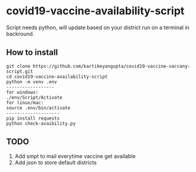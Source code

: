 # covid19-vaccine-availability-script
Script needs python, will update based on your district run on a terminal in backround.

## How to install
```
git clone https://github.com/kartikeyangupta/covid19-vaccine-vaccany-script.git
cd covid19-vaccine-availability-script
python -m venv .env
------------------
for windows:
./env/Script/Activate
for linux/mac:
source .env/bin/activate
--------------------
pip install requests
python check-avaibility.py
```

## TODO
1. Add smpt to mail everytime vaccine get available
2. Add json to store default districts
